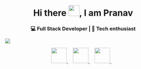 <h1 align="center">Hi there <img src="https://github.com/TheDudeThatCode/TheDudeThatCode/blob/master/Assets/Hi.gif" width="35">, I am Pranav </h1>

<h3 align="center"> 💻 Full Stack Developer | 📖 Tech enthusiast</h3>

![](https://raw.githubusercontent.com/metoop/shravan20/main/assets/header.png)
<br>

<p align="center">
  <a title="Portfolio" href="https://drive.google.com/file/d/1oxuxyAQFFV_vcA7VwT8GrbonYpxk3SJ8/view?usp=sharing">
    <img src="https://cdn0.iconfinder.com/data/icons/web-development-79/32/development_globe_sphere-64.png" width="50" height="50" />
  </a>
  &nbsp;
  &nbsp;
    <!--
  <a title="DEV.to" href="https://dev.to/pradeexsu">
    <img src="https://cdn3.iconfinder.com/data/icons/logos-and-brands-adobe/512/84_Dev-512.png" width="50" height="50" />
  </a>
  &nbsp;
  &nbsp;

  <!--
  <a title="Medium" href="https://medium.com/@sutharp777">
    <img src="https://cdn.mos.cms.futurecdn.net/uazw6gFQuEC29mxMM55Tpb-1200-80.jpg" width="45" height="45"  />
  </a>
  &nbsp;
  &nbsp;
  -->
  <a title="LinkedIn" href="www.linkedin.com/in/techemperor">
    <img src="https://cdn4.iconfinder.com/data/icons/social-media-and-logos-11/32/Logo_LinkedIn-512.png" width="50" height="50" />
  </a>
  &nbsp;
  &nbsp;
  
  <a title="Email" href="mailto:bt20cse183@iiitn.ac.in">
    <img src="https://cdn4.iconfinder.com/data/icons/social-media-and-logos-11/32/Logo_Gmail_envelope_letter_email-64.png" width="50" height="50" />
  </a>
  &nbsp;
  &nbsp;
   <!--
  <a title="Stackoverflow" href="https://stackoverflow.com/users/12537691/pradeexsu?tab=profile">
    <img src="https://cdn0.iconfinder.com/data/icons/social-media-and-logos-11/32/logo_stackoverflow_Stack_overflow-64.png" width="50" height="50" />
  </a>
  &nbsp;
  &nbsp;
   <!--
  <a title="Twitter" href="https://twitter.com/pradeexsu">
    <img src="https://cdn4.iconfinder.com/data/icons/social-media-and-logos-11/32/Logo_Twitter_bird-64.png" width="50" height="50" />
  </a>
</p>

### A little more about me...

```js
const jake = Developer(
  (codes = listOf(
    'C',
    'JavaScript',
    'Java',
    'Python',
    'C++',
    'R',
    'Bash',
  )),
  (tools = listOf(
    'Spring Boot',
    'Android',
    'React.js',
    'Node',
    'Next.js',
    'Kafka',
    'gRPC',
    'Docker',
    'Much more...',
  )),
  (archs = listOf('Microservices', 'MVVM', 'MVP', 'MVC')),
  (goals = listOf(
    Goal(
      'build a highly performant and reliable system that millions can use.',
    ),
  )),
  (hobbies = listOf(
    Hobby('Fencing'),
    Hobby('Reading Manhua'),
    Hobby('Mountain Trekking'),
    Hobby('Aerospace and Defence'),
  )),
);
```

<img src="https://komarev.com/ghpvc/?username=sutharp777&color=blueviolet" alt="profile-views">

<div align="center">
    <details>
        <summary><b>Metrics👇🏻</b></summary>
    <br>
        
<img src="https://metrics.lecoq.io/pradeexsu?template=terminal&lines=1&habits=1&code=1&tweets=1&base=header%2C%20activity%2C%20community%2C%20repositories%2C%20metadata&base.indepth=false&base.hireable=false&base.skip=false&lines=false&lines.sections=base&lines.repositories.limit=4&lines.history.limit=1&habits=false&habits.from=200&habits.days=14&habits.facts=true&habits.charts=false&habits.charts.type=classic&habits.trim=false&habits.languages.limit=8&habits.languages.threshold=0%25&code=false&code.lines=12&code.load=400&code.days=3&code.visibility=public&tweets=false&tweets.user=0xrinshin&tweets.attachments=true&tweets.limit=2&config.timezone=Asia%2FKolkata&config.twemoji=true" height='100%'/>
    </details>
</div>
